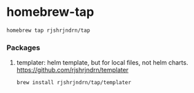 # homebrew-tap

`homebrew tap rjshrjndrn/tap`

### Packages

1. templater: helm template, but for local files, not helm charts. https://github.com/rjshrjndrn/templater
   
   `brew install rjshrjndrn/tap/templater`
